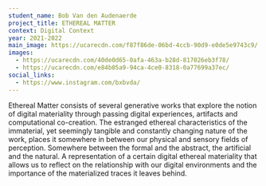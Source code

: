 ```yaml
---
student_name: Bob Van den Audenaerde
project_title: ETHEREAL MATTER
context: Digital Context
year: 2021-2022
main_image: https://ucarecdn.com/f87f86de-06bd-4ccb-90d9-e0de5e9743c9/
images:
  - https://ucarecdn.com/40de0d65-0afa-463a-b28d-817026eb3f78/
  - https://ucarecdn.com/e84b05a9-94ca-4ce0-8318-0a77699a37ec/
social_links:
  - https://www.instagram.com/bxbvda/
---
```

Ethereal Matter consists of several generative works that explore the notion of digital materiality through passing digital experiences, artifacts and computational co-creation. The estranged ethereal characteristics of the immaterial, yet seemingly tangible and constantly changing nature of the work, places it somewhere in between our physical and sensory fields of perception. Somewhere between the formal and the abstract, the artificial and the natural. A representation of a certain digital ethereal materiality that allows us to reflect on the relationship with our digital environments and the importance of the materialized traces it leaves behind.